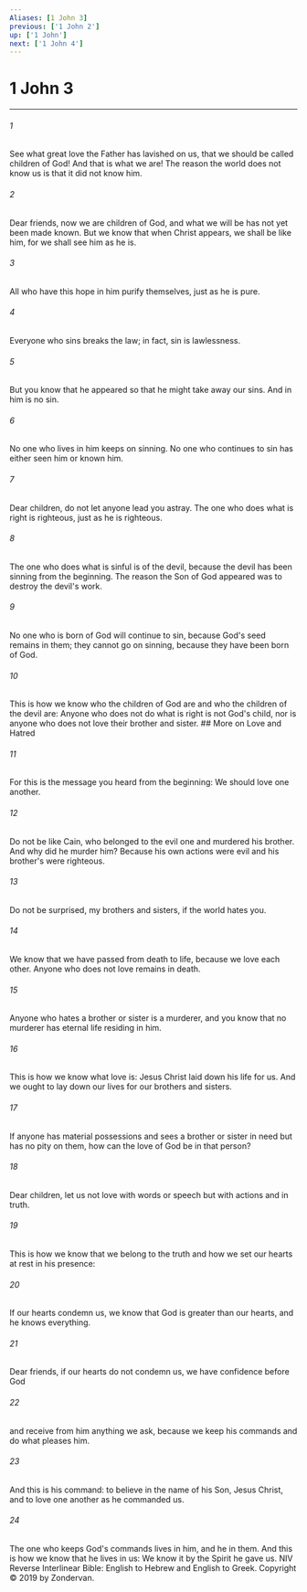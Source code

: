 ```yaml
---
Aliases: [1 John 3]
previous: ['1 John 2']
up: ['1 John']
next: ['1 John 4']
---
```

# 1 John 3

***


###### 1 
See what great love the Father has lavished on us, that we should be called children of God! And that is what we are! The reason the world does not know us is that it did not know him. 

###### 2 
Dear friends, now we are children of God, and what we will be has not yet been made known. But we know that when Christ appears, we shall be like him, for we shall see him as he is. 

###### 3 
All who have this hope in him purify themselves, just as he is pure. 

###### 4 
Everyone who sins breaks the law; in fact, sin is lawlessness. 

###### 5 
But you know that he appeared so that he might take away our sins. And in him is no sin. 

###### 6 
No one who lives in him keeps on sinning. No one who continues to sin has either seen him or known him. 

###### 7 
Dear children, do not let anyone lead you astray. The one who does what is right is righteous, just as he is righteous. 

###### 8 
The one who does what is sinful is of the devil, because the devil has been sinning from the beginning. The reason the Son of God appeared was to destroy the devil's work. 

###### 9 
No one who is born of God will continue to sin, because God's seed remains in them; they cannot go on sinning, because they have been born of God. 

###### 10 
This is how we know who the children of God are and who the children of the devil are: Anyone who does not do what is right is not God's child, nor is anyone who does not love their brother and sister. ## More on Love and Hatred 

###### 11 
For this is the message you heard from the beginning: We should love one another. 

###### 12 
Do not be like Cain, who belonged to the evil one and murdered his brother. And why did he murder him? Because his own actions were evil and his brother's were righteous. 

###### 13 
Do not be surprised, my brothers and sisters, if the world hates you. 

###### 14 
We know that we have passed from death to life, because we love each other. Anyone who does not love remains in death. 

###### 15 
Anyone who hates a brother or sister is a murderer, and you know that no murderer has eternal life residing in him. 

###### 16 
This is how we know what love is: Jesus Christ laid down his life for us. And we ought to lay down our lives for our brothers and sisters. 

###### 17 
If anyone has material possessions and sees a brother or sister in need but has no pity on them, how can the love of God be in that person? 

###### 18 
Dear children, let us not love with words or speech but with actions and in truth. 

###### 19 
This is how we know that we belong to the truth and how we set our hearts at rest in his presence: 

###### 20 
If our hearts condemn us, we know that God is greater than our hearts, and he knows everything. 

###### 21 
Dear friends, if our hearts do not condemn us, we have confidence before God 

###### 22 
and receive from him anything we ask, because we keep his commands and do what pleases him. 

###### 23 
And this is his command: to believe in the name of his Son, Jesus Christ, and to love one another as he commanded us. 

###### 24 
The one who keeps God's commands lives in him, and he in them. And this is how we know that he lives in us: We know it by the Spirit he gave us. NIV Reverse Interlinear Bible: English to Hebrew and English to Greek. Copyright © 2019 by Zondervan.
